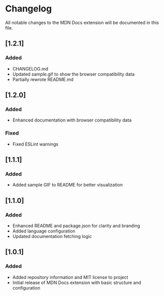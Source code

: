 # Changelog

All notable changes to the MDN Docs extension will be documented in this file.

## [1.2.1]

### Added
- CHANGELOG.md
- Updated sample.gif to show the browser compatibility data
- Partially rewrote README.md

## [1.2.0]

### Added
- Enhanced documentation with browser compatibility data

### Fixed
- Fixed ESLint warnings

## [1.1.1]

### Added
- Added sample GIF to README for better visualization

## [1.1.0]

### Added
- Enhanced README and package.json for clarity and branding
- Added language configuration 
- Updated documentation fetching logic

## [1.0.1]

### Added
- Added repository information and MIT license to project
- Initial release of MDN Docs extension with basic structure and configuration
